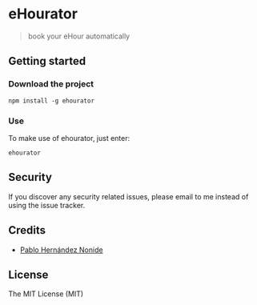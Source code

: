 # eHourator

> book your eHour automatically

## Getting started

### Download the project
```
npm install -g ehourator
```

### Use
To make use of ehourator, just enter:
```
ehourator
```

## Security

If you discover any security related issues, please email to me instead of using the issue tracker.

## Credits

- [Pablo Hernández Nonide][link-author]

## License

The MIT License (MIT)

[link-author]: https://github.com/nonide
